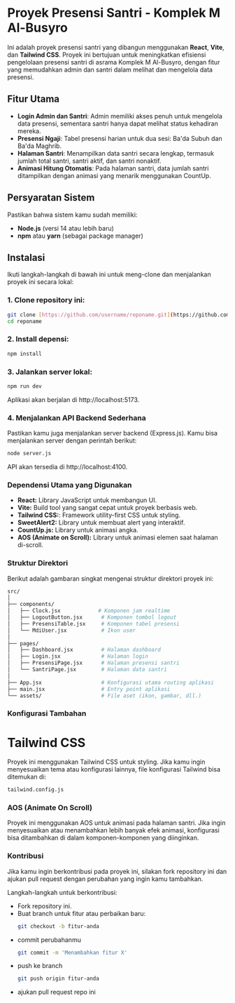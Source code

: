 # Proyek Presensi Santri - Komplek M Al-Busyro

Ini adalah proyek presensi santri yang dibangun menggunakan **React**, **Vite**, dan **Tailwind CSS**. Proyek ini bertujuan untuk meningkatkan efisiensi pengelolaan presensi santri di asrama Komplek M Al-Busyro, dengan fitur yang memudahkan admin dan santri dalam melihat dan mengelola data presensi.

## Fitur Utama
- **Login Admin dan Santri**: Admin memiliki akses penuh untuk mengelola data presensi, sementara santri hanya dapat melihat status kehadiran mereka.
- **Presensi Ngaji**: Tabel presensi harian untuk dua sesi: Ba'da Subuh dan Ba'da Maghrib.
- **Halaman Santri**: Menampilkan data santri secara lengkap, termasuk jumlah total santri, santri aktif, dan santri nonaktif.
- **Animasi Hitung Otomatis**: Pada halaman santri, data jumlah santri ditampilkan dengan animasi yang menarik menggunakan CountUp.

## Persyaratan Sistem
Pastikan bahwa sistem kamu sudah memiliki:
- **Node.js** (versi 14 atau lebih baru)
- **npm** atau **yarn** (sebagai package manager)

## Instalasi
Ikuti langkah-langkah di bawah ini untuk meng-clone dan menjalankan proyek ini secara lokal:

### 1. Clone repository ini:
```bash
git clone [https://github.com/username/reponame.git](https://github.com/Seafood99/Presensi-Asrama-Komplek-M.git)
cd reponame
```
### 2. Install depensi:
```bash
npm install
```

### 3. Jalankan server lokal:
```bash
npm run dev
```
Aplikasi akan berjalan di http://localhost:5173.

### 4. Menjalankan API Backend Sederhana
Pastikan kamu juga menjalankan server backend (Express.js). Kamu bisa menjalankan server dengan perintah berikut:
```bash
node server.js
```
API akan tersedia di http://localhost:4100.

### Dependensi Utama yang Digunakan
- **React:** Library JavaScript untuk membangun UI.
- **Vite:** Build tool yang sangat cepat untuk proyek berbasis web.
- **Tailwind CSS:**: Framework utility-first CSS untuk styling.
- **SweetAlert2:** Library untuk membuat alert yang interaktif.
- **CountUp.js:** Library untuk animasi angka.
- **AOS (Animate on Scroll):** Library untuk animasi elemen saat halaman di-scroll.

### Struktur Direktori
Berikut adalah gambaran singkat mengenai struktur direktori proyek ini:
```bash
src/
│
├── components/
│   ├── Clock.jsx            # Komponen jam realtime
│   ├── LogoutButton.jsx      # Komponen tombol logout
│   ├── PresensiTable.jsx     # Komponen tabel presensi
│   └── MdiUser.jsx           # Ikon user
│
├── pages/
│   ├── Dashboard.jsx         # Halaman dashboard
│   ├── Login.jsx             # Halaman login
│   ├── PresensiPage.jsx      # Halaman presensi santri
│   └── SantriPage.jsx        # Halaman data santri
│
├── App.jsx                   # Konfigurasi utama routing aplikasi
├── main.jsx                  # Entry point aplikasi
└── assets/                   # File aset (ikon, gambar, dll.)
```

### Konfigurasi Tambahan
# Tailwind CSS
Proyek ini menggunakan Tailwind CSS untuk styling. Jika kamu ingin menyesuaikan tema atau konfigurasi lainnya, file konfigurasi Tailwind bisa ditemukan di:
```bash
tailwind.config.js
```

### AOS (Animate On Scroll)
Proyek ini menggunakan AOS untuk animasi pada halaman santri. Jika ingin menyesuaikan atau menambahkan lebih banyak efek animasi, konfigurasi bisa ditambahkan di dalam komponen-komponen yang diinginkan.

### Kontribusi
Jika kamu ingin berkontribusi pada proyek ini, silakan fork repository ini dan ajukan pull request dengan perubahan yang ingin kamu tambahkan.

Langkah-langkah untuk berkontribusi:

- Fork repository ini.
- Buat branch untuk fitur atau perbaikan baru:
  ```bash
  git checkout -b fitur-anda
  ```
- commit perubahanmu
  ```bash
  git commit -m 'Menambahkan fitur X'
  ```
- push ke branch
  ```bash
  git push origin fitur-anda
  ```
- ajukan pull request repo ini




